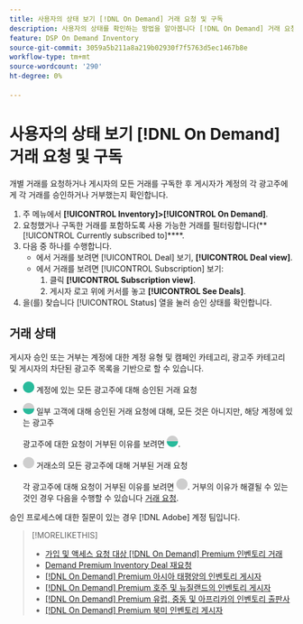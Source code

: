```yaml
---
title: 사용자의 상태 보기 [!DNL On Demand] 거래 요청 및 구독
description: 사용자의 상태를 확인하는 방법을 알아봅니다 [!DNL On Demand] 거래 요청 및 구독.
feature: DSP On Demand Inventory
source-git-commit: 3059a5b211a8a219b02930f7f5763d5ec1467b8e
workflow-type: tm+mt
source-wordcount: '290'
ht-degree: 0%

---
```


# 사용자의 상태 보기 [!DNL On Demand] 거래 요청 및 구독

개별 거래를 요청하거나 게시자의 모든 거래를 구독한 후 게시자가 계정의 각 광고주에게 각 거래를 승인하거나 거부했는지 확인합니다.

1. 주 메뉴에서 **[!UICONTROL Inventory]>[!UICONTROL On Demand]**.
1. 요청했거나 구독한 거래를 포함하도록 사용 가능한 거래를 필터링합니다(**[!UICONTROL Currently subscribed to]****.
1. 다음 중 하나를 수행합니다.
   * 에서 거래를 보려면 [!UICONTROL Deal] 보기, **[!UICONTROL Deal view]**.
   * 에서 거래를 보려면 [!UICONTROL Subscription] 보기:
      1. 클릭 **[!UICONTROL Subscription view]**.
      1. 게시자 로고 위에 커서를 놓고 **[!UICONTROL See Deals]**.
1. 을(를) 찾습니다 [!UICONTROL Status] 열을 눌러 승인 상태를 확인합니다.

## 거래 상태

게시자 승인 또는 거부는 계정에 대한 계정 유형 및 캠페인 카테고리, 광고주 카테고리 및 게시자의 차단된 광고주 목록을 기반으로 할 수 있습니다.

* ![완전히 승인됨](/help/dsp/assets/approved.png) 계정에 있는 모든 광고주에 대해 승인된 거래 요청

* ![부분 승인](/help/dsp/assets/partly-approved.png) 일부 고객에 대해 승인된 거래 요청에 대해, 모든 것은 아니지만, 해당 계정에 있는 광고주

   광고주에 대한 요청이 거부된 이유를 보려면 ![부분 승인](/help/dsp/assets/partly-approved.png).

* ![거부](/help/dsp/assets/denied.png) 거래소의 모든 광고주에 대해 거부된 거래 요청

   각 광고주에 대해 요청이 거부된 이유를 보려면 ![거부](/help/dsp/assets/denied.png). 거부의 이유가 해결될 수 있는 것인 경우 다음을 수행할 수 있습니다 [거래 요청](/help/dsp/inventory/on-demand-inventory-rerequest.md).

승인 프로세스에 대한 질문이 있는 경우 [!DNL Adobe] 계정 팀입니다.

>[!MORELIKETHIS]
>
>* [가입 및 액세스 요청 대상 [!DNL On Demand] Premium 인벤토리 거래](on-demand-inventory-subscribe.md)
>* [Demand Premium Inventory Deal 재요청](on-demand-inventory-rerequest.md)
>* [[!DNL On Demand] Premium 아시아 태평양의 인벤토리 게시자](on-demand-inventory-publishers-apac.md)
>* [[!DNL On Demand] Premium 호주 및 뉴질랜드의 인벤토리 게시자](on-demand-inventory-publishers-anz.md)
>* [[!DNL On Demand] Premium 유럽, 중동 및 아프리카의 인벤토리 출판사](on-demand-inventory-publishers-emea.md)
>* [[!DNL On Demand] Premium 북미 인벤토리 게시자](on-demand-inventory-publishers-na.md)

